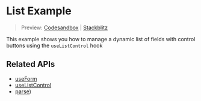 # List Example

> Preview: [Codesandbox](https://codesandbox.io/s/github/edmundhung/conform/tree/main/examples/list) \| [Stackblitz](https://stackblitz.com/github/edmundhung/conform/tree/main/examples/list)

This example shows you how to manage a dynamic list of fields with control buttons using the `useListControl` hook

## Related APIs

- [useForm](../../packages/conform-react#useForm)
- [useListControl](../../packages/conform-react#useListControl)
- [parse](../../packages/conform-react#parse))
